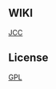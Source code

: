 ## WIKI 

[JCC](https://github.com/maven-plugin-jcc/jcc/wiki)


## License

[GPL](http://opensource.org/licenses/gpl-license)


